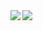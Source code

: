 <!-- ### Hi there 👋 -->

<!--
**puchimilk/puchimilk** is a ✨ _special_ ✨ repository because its `README.md` (this file) appears on your GitHub profile.

Here are some ideas to get you started:

- 🔭 I’m currently working on ...
- 🌱 I’m currently learning ...
- 👯 I’m looking to collaborate on ...
- 🤔 I’m looking for help with ...
- 💬 Ask me about ...
- 📫 How to reach me: ...
- 😄 Pronouns: ...
- ⚡ Fun fact: ...
-->

<!-- GitHub Readme Stats -->
<a href="https://github.com/anuraghazra/github-readme-stats" height="">
  <img align="left" src="https://github-readme-stats.vercel.app/api?username=puchimilk&count_private=true&show_icons=true" />
</a>
<a href="https://github.com/anuraghazra/convoychat" height="">
  <img align="left" src="https://github-readme-stats.vercel.app/api/top-langs/?username=puchimilk&layout=compact" />
</a>
